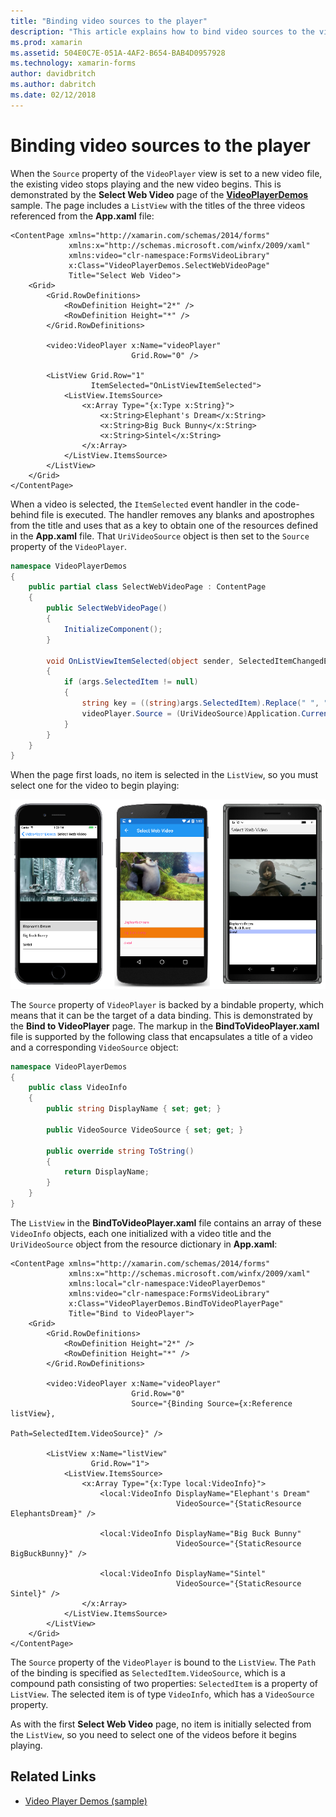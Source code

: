 ```yaml
---
title: "Binding video sources to the player"
description: "This article explains how to bind video sources to the video player, using Xamarin.Forms."
ms.prod: xamarin
ms.assetid: 504E0C7E-051A-4AF2-B654-BAB4D0957928
ms.technology: xamarin-forms
author: davidbritch
ms.author: dabritch
ms.date: 02/12/2018
---
```


# Binding video sources to the player

When the `Source` property of the `VideoPlayer` view is set to a new video file, the existing video stops playing and the new video begins. This is demonstrated by the **Select Web Video** page of the [**VideoPlayerDemos**](https://developer.xamarin.com/samples/xamarin-forms/customrenderers/VideoPlayerDemos/) sample. The page includes a `ListView` with the titles of the three videos referenced from the **App.xaml** file:

```xaml
<ContentPage xmlns="http://xamarin.com/schemas/2014/forms"
             xmlns:x="http://schemas.microsoft.com/winfx/2009/xaml"
             xmlns:video="clr-namespace:FormsVideoLibrary"
             x:Class="VideoPlayerDemos.SelectWebVideoPage"
             Title="Select Web Video">
    <Grid>
        <Grid.RowDefinitions>
            <RowDefinition Height="2*" />
            <RowDefinition Height="*" />
        </Grid.RowDefinitions>

        <video:VideoPlayer x:Name="videoPlayer"
                           Grid.Row="0" />

        <ListView Grid.Row="1"
                  ItemSelected="OnListViewItemSelected">
            <ListView.ItemsSource>
                <x:Array Type="{x:Type x:String}">
                    <x:String>Elephant's Dream</x:String>
                    <x:String>Big Buck Bunny</x:String>
                    <x:String>Sintel</x:String>
                </x:Array>
            </ListView.ItemsSource>
        </ListView>
    </Grid>
</ContentPage>
```

When a video is selected, the `ItemSelected` event handler in the code-behind file is executed. The handler removes any blanks and apostrophes from the title and uses that as a key to obtain one of the resources defined in the **App.xaml** file. That `UriVideoSource` object is then set to the `Source` property of the `VideoPlayer`.

```csharp
namespace VideoPlayerDemos
{
    public partial class SelectWebVideoPage : ContentPage
    {
        public SelectWebVideoPage()
        {
            InitializeComponent();
        }

        void OnListViewItemSelected(object sender, SelectedItemChangedEventArgs args)
        {
            if (args.SelectedItem != null)
            {
                string key = ((string)args.SelectedItem).Replace(" ", "").Replace("'", "");
                videoPlayer.Source = (UriVideoSource)Application.Current.Resources[key];
            }
        }
    }
}
```

When the page first loads, no item is selected in the `ListView`, so you must select one for the video to begin playing:

[![Select Web Video](source-bindings-images/selectwebvideo-small.png "Select Web Video")](source-bindings-images/selectwebvideo-large.png#lightbox "Select Web Video")

The `Source` property of `VideoPlayer` is backed by a bindable property, which means that it can be the target of a data binding. This is demonstrated by the **Bind to VideoPlayer** page. The markup in the **BindToVideoPlayer.xaml** file is supported by the following class that encapsulates a title of a video and a corresponding `VideoSource` object:

```csharp
namespace VideoPlayerDemos
{
    public class VideoInfo
    {
        public string DisplayName { set; get; }

        public VideoSource VideoSource { set; get; }

        public override string ToString()
        {
            return DisplayName;
        }
    }
}
```

The `ListView` in the **BindToVideoPlayer.xaml** file contains an array of these `VideoInfo` objects, each one initialized with a video title and the `UriVideoSource` object from the resource dictionary in **App.xaml**:

```xaml
<ContentPage xmlns="http://xamarin.com/schemas/2014/forms"
             xmlns:x="http://schemas.microsoft.com/winfx/2009/xaml"
             xmlns:local="clr-namespace:VideoPlayerDemos"
             xmlns:video="clr-namespace:FormsVideoLibrary"
             x:Class="VideoPlayerDemos.BindToVideoPlayerPage"
             Title="Bind to VideoPlayer">
    <Grid>
        <Grid.RowDefinitions>
            <RowDefinition Height="2*" />
            <RowDefinition Height="*" />
        </Grid.RowDefinitions>

        <video:VideoPlayer x:Name="videoPlayer"
                           Grid.Row="0"
                           Source="{Binding Source={x:Reference listView},
                                            Path=SelectedItem.VideoSource}" />

        <ListView x:Name="listView"
                  Grid.Row="1">
            <ListView.ItemsSource>
                <x:Array Type="{x:Type local:VideoInfo}">
                    <local:VideoInfo DisplayName="Elephant's Dream"
                                     VideoSource="{StaticResource ElephantsDream}" />

                    <local:VideoInfo DisplayName="Big Buck Bunny"
                                     VideoSource="{StaticResource BigBuckBunny}" />

                    <local:VideoInfo DisplayName="Sintel"
                                     VideoSource="{StaticResource Sintel}" />
                </x:Array>
            </ListView.ItemsSource>
        </ListView>
    </Grid>
</ContentPage>
```

The `Source` property of the `VideoPlayer` is bound to the `ListView`. The `Path` of the binding is specified as `SelectedItem.VideoSource`, which is a compound path consisting of two properties: `SelectedItem` is a property of `ListView`. The selected item is of type `VideoInfo`, which has a `VideoSource` property.

As with the first **Select Web Video** page, no item is initially selected from the `ListView`, so you need to select one of the videos before it begins playing.


## Related Links

- [Video Player Demos (sample)](https://developer.xamarin.com/samples/xamarin-forms/customrenderers/VideoPlayerDemos/)
